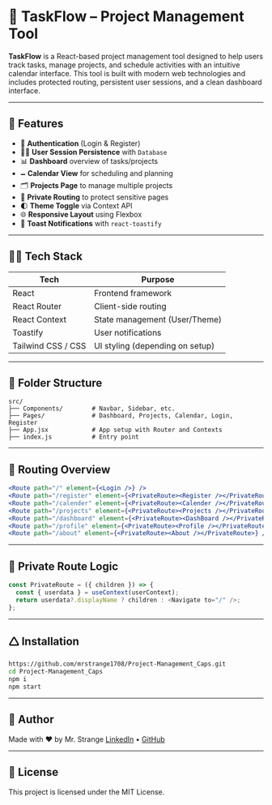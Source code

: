 # 🧠 TaskFlow – Project Management Tool

**TaskFlow** is a React-based project management tool designed to help users track tasks, manage projects, and schedule activities with an intuitive calendar interface. This tool is built with modern web technologies and includes protected routing, persistent user sessions, and a clean dashboard interface.

---

## 🚀 Features

* 🔐 **Authentication** (Login & Register)
* 🧑‍💼 **User Session Persistence** with `Database`
* 📊 **Dashboard** overview of tasks/projects
* 🗕️ **Calendar View** for scheduling and planning
* 🗂️ **Projects Page** to manage multiple projects
* 🎯 **Private Routing** to protect sensitive pages
* 🌓 **Theme Toggle** via Context API
* 🌐 **Responsive Layout** using Flexbox
* 🍞 **Toast Notifications** with `react-toastify`

---

## 👨‍💪 Tech Stack

| Tech               | Purpose                         |
| ------------------ | ------------------------------- |
| React              | Frontend framework              |
| React Router       | Client-side routing             |
| React Context      | State management (User/Theme)   |
| Toastify           | User notifications              |
| Tailwind CSS / CSS | UI styling (depending on setup) |

---

## 🦾 Folder Structure

```
src/
├── Components/        # Navbar, Sidebar, etc.
├── Pages/             # Dashboard, Projects, Calendar, Login, Register
├── App.jsx            # App setup with Router and Contexts
├── index.js           # Entry point
```

---

## 🔄 Routing Overview

```jsx
<Route path="/" element={<Login />} />
<Route path="/register" element={<PrivateRoute><Register /></PrivateRoute>} />
<Route path="/calender" element={<PrivateRoute><Calender /></PrivateRoute>} />
<Route path="/projects" element={<PrivateRoute><Projects /></PrivateRoute>} />
<Route path="/dashboard" element={<PrivateRoute><DashBoard /></PrivateRoute>} />
<Route path="/profile" element={<PrivateRoute><Profile /></PrivateRoute>} />
<Route path="/about" element={<PrivateRoute><About /></PrivateRoute>} />
```

---

## 🔐 Private Route Logic

```jsx
const PrivateRoute = ({ children }) => {
  const { userdata } = useContext(userContext);
  return userdata?.displayName ? children : <Navigate to="/" />;
};
```

---

## 🛆 Installation

```bash
https://github.com/mrstrange1708/Project-Management_Caps.git
cd Project-Management_Caps
npm i
npm start
```

---

## 🤛️ Author

Made with ❤️ by Mr. Strange
[LinkedIn](https://www.linkedin.com/in/shaik-mohammed-junaid-sami-20885430b/) • [GitHub](https://github.com/mrstranger1708)

---

## 📜 License

This project is licensed under the MIT License.
